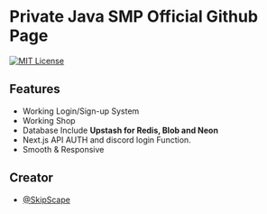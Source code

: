 # Private Java SMP Official Github Page
[![MIT License](https://img.shields.io/badge/License-MIT-green.svg)](https://choosealicense.com/licenses/mit/)

## Features

- Working Login/Sign-up System
- Working Shop
- Database Include **Upstash for Redis, Blob and Neon**
- Next.js API AUTH and discord login Function.
- Smooth & Responsive

## Creator

- [@SkipScape](https://www.github.com/SkipScaped)

